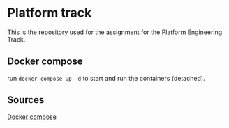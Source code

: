 # Platform track
This is the repository used for the assignment for the Platform Engineering Track.

## Docker compose
run `docker-compose up -d` to start and run the containers (detached).

## Sources
[Docker compose](https://docs.docker.com/compose/gettingstarted/)
